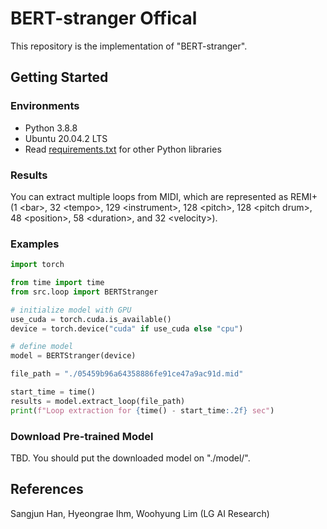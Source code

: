 # BERT-stranger Offical

This repository is the implementation of "BERT-stranger".


## Getting Started

### Environments
* Python 3.8.8
* Ubuntu 20.04.2 LTS
* Read [requirements.txt](/requirements.txt) for other Python libraries

### Results
You can extract multiple loops from MIDI, which are represented as REMI+ (1 \<bar\>, 32 \<tempo\>, 129 \<instrument>, 128 \<pitch\>, 128 \<pitch drum\>, 48 \<position\>, 58 \<duration\>, and 32 \<velocity\>).

### Examples
```python
import torch

from time import time
from src.loop import BERTStranger

# initialize model with GPU
use_cuda = torch.cuda.is_available()
device = torch.device("cuda" if use_cuda else "cpu")

# define model
model = BERTStranger(device)

file_path = "./05459b96a64358886fe91ce47a9ac91d.mid"

start_time = time()
results = model.extract_loop(file_path)
print(f"Loop extraction for {time() - start_time:.2f} sec")
```

### Download Pre-trained Model
TBD. You should put the downloaded model on "./model/".

## References
Sangjun Han, Hyeongrae Ihm, Woohyung Lim (LG AI Research)